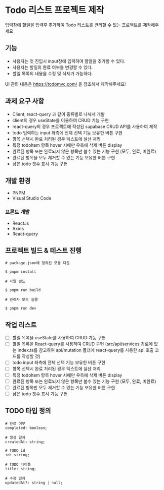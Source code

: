 # Todo 리스트 프로젝트 제작

입력창에 할일을 입력후 추가하여 Todo 리스트를 관리할 수 있는 프로젝트를 제작해주세요

## 기능

- 사용자는 첫 진입시 input창에 입력하여 할일을 추가할 수 있다.
- 사용자는 할일의 완료 여부를 변경할 수 있다.
- 할일 목록의 내용을 수정 및 삭제가 가능하다.

UI 관련 내용은 https://todomvc.com/ 을 참조해서 제작해주세요!

## 과제 요구 사항

- Client, react-query 과 같이 종류별로 나눠서 개발
- client의 경우 useState를 이용하여 CRUD 기능 구현
- react-query의 경우 프로젝트에 작성된 supabase CRUD API를 사용하여 제작
- todo 입력하는 input 좌측에 전체 선택 기능 보유한 버튼 구현
- 항목 선택시 완료 처리된 경우 텍스트에 실선 처리
- 특정 todoItem 항목 hover 시에만 우측에 삭제 버튼 display
- 완료된 항목 또는 완료되지 않은 항목만 볼수 있는 기능 구현 (모두, 완료, 미완료)
- 완료된 항목을 모두 제거할 수 있는 기능 보유한 버튼 구현
- 남은 todo 갯수 표시 기능 구현

## 개발 환경

- PNPM
- Visual Studio Code

### 프론트 개발

- ReactJs
- Axios
- React-query

## 프로젝트 빌드 & 테스트 진행

```
# package.json에 정의된 모듈 다운

$ pnpm install

# 파일 빌드

$ pnpm run build

# 관리자 모드 실행

$ pnpm run dev
```

## 작업 리스트

- [ ] 할일 목록을 useState를 사용하여 CRUD 기능 구현
- [ ] 할일 목록을 React-query를 사용하여 CRUD 구현 (src/api/services 경로에 있는 index.ts를 참고하여 api/mutation 폴더에 react-query를 사용한 api 호출 코드를 작성할 것)
- [ ] todo input 좌측에 전체 선택 기능 보유한 버튼 구현
- [ ] 항목 선택시 완료 처리된 경우 텍스트에 실선 처리
- [ ] 특정 todoItem 항목 hover 시에만 우측에 삭제 버튼 display
- [ ] 완료된 항목 또는 완료되지 않은 항목만 볼수 있는 기능 구현 (모두, 완료, 미완료)
- [ ] 완료된 항목만 모두 제거할 수 있는 기능 보유한 버튼 구현
- [ ] 남은 todo 갯수 표시 기능 구현

## TODO 타입 정의

```
# 완료 여부
completed: boolean;

# 생성 일자
createdAt: string;

# TODO id
id: string;

# TODO 타이틀
title: string;

# 수정 일자
updatedAt?: string | null;


```
